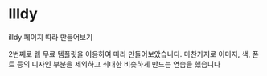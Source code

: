 # Illdy
illdy 페이지 따라 만들어보기

2번째로 웹 무료 템플릿을 이용하여 따라 만들어보았습니다.
마찬가지로 이미지, 색, 폰트 등의 디자인 부분을 제외하고
최대한 비슷하게 만드는 연습을 했습니다
